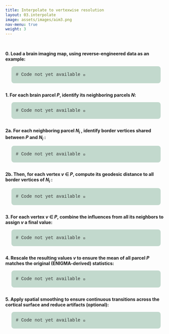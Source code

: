 ```yaml
---
title: Interpolate to vertexwise resolution
layout: 03.interpolate
image: assets/images/aim3.png
nav-menu: true
weight: 3
---
```


<head>
    <link rel="stylesheet" href="//cdnjs.cloudflare.com/ajax/libs/highlight.js/11.9.0/styles/github.min.css">
    <script src="//cdnjs.cloudflare.com/ajax/libs/highlight.js/11.9.0/highlight.min.js"></script>
    <script>hljs.highlightAll();</script>

<style>
  .code-box {
    background: rgba(60,135,94,0.306);
    border-radius: 8px;
    padding: 1em;   /* inside padding */
    margin: 0 1.33em 2em 1.33em;
  }

  .code-box pre,
  .code-box code,
  .code-box code.hljs {
    background: transparent !important;
    margin: 0;  /* reset inner spacing */
    padding: 0;
  }

  .code-box code,
  .code-box code.hljs {
    color: #333333 !important;
    font-family: 'Fira Code', 'Courier New', monospace;
    font-size: 14px;
    line-height: 1.75;
    display: block;
    overflow-x: auto;
  }
</style>
</head>

<!-- S T E P   0 -->
<div id="main" class="alt">
<br>
<p><b>0. Load a brain imaging map, using reverse-engineered data as an example:</b></p>
<div class="code-box">
<pre><code class="language-python"># Code not yet available 🚧
</code></pre></div>

<!-- S T E P   1 -->
<div id="main" class="alt">
<p><b>1. For each brain parcel <i>P</i>, identify its neighboring parcels <i>N</i>:</b></p>
<div class="code-box">
<pre><code class="language-python"># Code not yet available 🚧
</code></pre></div>

<!-- S T E P   2 -->
<div id="main" class="alt">
<p><b>2a. For each neighboring parcel <i>N<sub>i</sub></i> , identify border vertices shared between <i>P</i> and <i>N<sub>i</sub></i> :</b></p>
<div class="code-box">
<pre><code class="language-python"># Code not yet available 🚧
</code></pre></div>

<p><b>2b. Then, for each vertex <i>v</i> ∈ <i>P</i>, compute its geodesic distance to all border vertices of <i>N<sub>i</sub></i> :</b></p>
<div class="code-box">
<pre><code class="language-python"># Code not yet available 🚧
</code></pre></div>

<!-- S T E P   3 -->
<div id="main" class="alt">
<p><b>3. For each vertex <i>v</i> ∈ <i>P</i>, combine the influences from all its neighbors to assign <i>v</i> a final value:</b></p>
<div class="code-box">
<pre><code class="language-python"># Code not yet available 🚧
</code></pre></div>

<!-- S T E P   4 -->
<div id="main" class="alt">
<p><b>4. Rescale the resulting values <i>v</i> to ensure the mean of all parcel <i>P</i> matches the original (ENIGMA-derived) statistics:</b></p>
<div class="code-box">
<pre><code class="language-python"># Code not yet available 🚧
</code></pre></div>

<!-- S T E P   5 -->
<div id="main" class="alt">
<p><b>5. Apply spatial smoothing to ensure continuous transitions across the cortical surface and reduce artifacts (optional):</b></p>
<div class="code-box">
<pre><code class="language-python"># Code not yet available 🚧
</code></pre></div>
</div>
